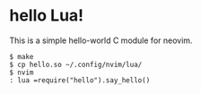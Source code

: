 
# hello Lua!

This is a simple hello-world C module for neovim.

```
$ make
$ cp hello.so ~/.config/nvim/lua/
$ nvim
: lua =require("hello").say_hello()
```

